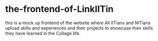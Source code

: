 # the-frontend-of-LinkIITin
this is a mock up frontend of the website where All IITians and NITians upload skills and experiences and their projects to showcase their skills they have learned in the Collage life.
